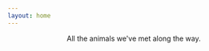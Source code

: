 ```yaml
---
layout: home
---
```

<p style="text-align: center">
  All the animals we've met along the way.
</p>
